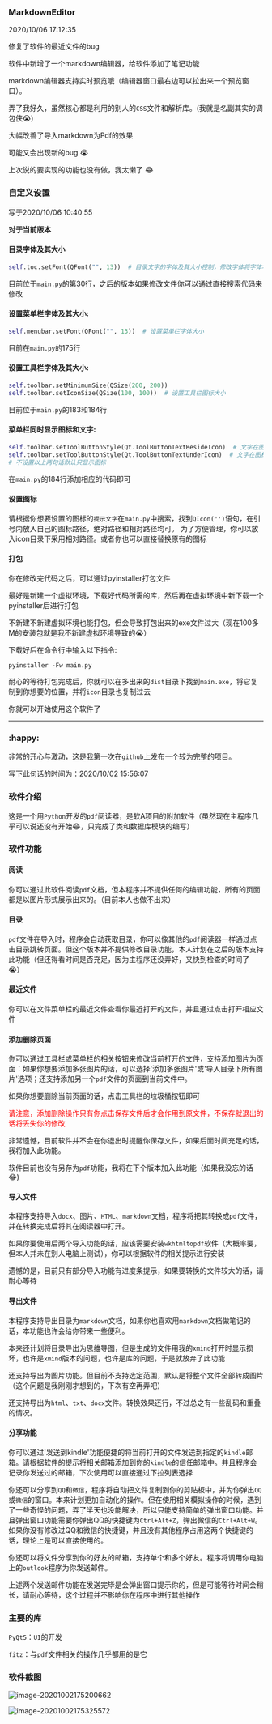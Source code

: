 ### MarkdownEditor
2020/10/06 17:12:35

修复了软件的最近文件的bug

软件中新增了一个markdown编辑器，给软件添加了笔记功能

markdown编辑器支持实时预览哦（编辑器窗口最右边可以拉出来一个预览窗口）。

弄了我好久，虽然核心都是利用的别人的`CSS`文件和解析库。(我就是名副其实的调包侠:sob:)

大幅改善了导入markdown为Pdf的效果

可能又会出现新的bug :sob:

上次说的要实现的功能也没有做，我太懒了 :joy:


### 自定义设置
写于2020/10/06 10:40:55

**对于当前版本**
#### 目录字体及其大小
```python
self.toc.setFont(QFont("", 13))  # 目录文字的字体及其大小控制，修改字体将字体名放入双引号中（为空表示使用默认字体），字体大小修改数字即可，数字越大字体越大
```
目前位于`main.py`的第30行，之后的版本如果修改文件你可以通过直接搜索代码来修改
#### 设置菜单栏字体及其大小:
```python
self.menubar.setFont(QFont("", 13))  # 设置菜单栏字体大小
```
目前在`main.py`的175行

#### 设置工具栏字体及其大小:

```python
self.toolbar.setMinimumSize(QSize(200, 200))
self.toolbar.setIconSize(QSize(100, 100))  # 设置工具栏图标大小
```
目前位于`main.py`的183和184行
#### 菜单栏同时显示图标和文字:
```python
self.toolbar.setToolButtonStyle(Qt.ToolButtonTextBesideIcon)  # 文字在图标旁边
self.toolbar.setToolButtonStyle(Qt.ToolButtonTextUnderIcon)  # 文字在图标下方
# 不设置以上两句话默认只显示图标
```
在`main.py`的184行添加相应的代码即可

#### 设置图标
请根据你想要设置的图标的`提示文字`在`main.py`中搜索，找到`QIcon('')`语句，在引号内放入自己的图标路径，绝对路径和相对路径均可。
为了方便管理，你可以放入icon目录下采用相对路径。或者你也可以直接替换原有的图标

#### 打包
你在修改完代码之后，可以通过pyinstaller打包文件

最好是新建一个虚拟环境，下载好代码所需的库，然后再在虚拟环境中新下载一个pyinstaller后进行打包

不新建不新建虚拟环境也能打包，但会导致打包出来的exe文件过大（现在100多M的安装包就是我不新建虚拟环境导致的:sob:）

下载好后在命令行中输入以下指令:
```
pyinstaller -Fw main.py
```
耐心的等待打包完成后，你就可以在多出来的`dist`目录下找到`main.exe`，将它复制到你想要的位置，并将`icon`目录也复制过去

你就可以开始使用这个软件了

-----------------------------------------

### :happy:

非常的开心与激动，这是我第一次在`github`上发布一个较为完整的项目。

写下此句话的时间为：2020/10/02 15:56:07

### 软件介绍

这是一个用`Python`开发的`pdf`阅读器，是软A项目的附加软件（虽然现在主程序几乎可以说还没有开始:joy:，只完成了类和数据库模块的编写）

### 软件功能

#### 阅读

你可以通过此软件阅读`pdf`文档，但本程序并不提供任何的编辑功能，所有的页面都是以图片形式展示出来的。（目前本人也做不出来）

#### 目录

`pdf`文件在导入时，程序会自动获取目录，你可以像其他的`pdf`阅读器一样通过点击目录跳转页面。但这个版本并不提供修改目录功能，本人计划在之后的版本支持此功能（但还得看时间是否充足，因为主程序还没弄好，又快到检查的时间了:sob:）

#### 最近文件

你可以在文件菜单栏的最近文件查看你最近打开的文件，并且通过点击打开相应文件

#### 添加删除页面

你可以通过工具栏或菜单栏的相关按钮来修改当前打开的文件，支持添加图片为页面：如果你想要添加多张图片的话，可以选择'添加多张图片'或'导入目录下所有图片'选项；还支持添加另一个`pdf`文件的页面到当前文件中。

如果你想要删除当前页面的话，点击工具栏的垃圾桶按钮即可

<span style='color:red;background:背景颜色;font-size:文字大小;font-family:JetBrains Mono;'>请注意，添加删除操作只有你点击保存文件后才会作用到原文件，不保存就退出的话将丢失你的修改</span>

非常遗憾，目前软件并不会在你退出时提醒你保存文件，如果后面时间充足的话，我将加入此功能。

软件目前也没有另存为`pdf`功能，我将在下个版本加入此功能（如果我没忘的话:joy:)

#### 导入文件

本程序支持导入`docx`、图片、`HTML`、`markdown`文档，程序将把其转换成`pdf`文件，并在转换完成后将其在阅读器中打开。

如果你要使用后两个导入功能的话，应该需要安装`wkhtmltopdf`软件（大概率要，但本人并未在别人电脑上测试），你可以根据软件的相关提示进行安装

遗憾的是，目前只有部分导入功能有进度条提示，如果要转换的文件较大的话，请耐心等待

#### 导出文件

本程序支持导出目录为`markdown`文档，如果你也喜欢用`markdown`文档做笔记的话，本功能也许会给你带来一些便利。

本来还计划将目录导出为思维导图，但是生成的文件用我的`xmind`打开时显示损坏，也许是`xmind`版本的问题，也许是库的问题，于是就放弃了此功能

还支持导出为图片功能。但目前不支持选定范围，默认是将整个文件全部转成图片（这个问题是我刚刚才想到的，下次有空再弄吧）

还支持导出为`html`、`txt`、`docx`文件。转换效果还行，不过总之有一些乱码和重叠的情况。

#### 分享功能

你可以通过'发送到kindle'功能便捷的将当前打开的文件发送到指定的`kindle`邮箱。请根据软件的提示将相关邮箱添加到你的`kindle`的信任邮箱中。并且程序会记录你发送过的邮箱，下次使用可以直接通过下拉列表选择

你还可以分享到`QQ`和`微信`，程序将自动把文件复制到你的剪贴板中，并为你弹出`QQ`或`微信`的窗口。本来计划更加自动化的操作。但在使用相关模拟操作的时候，遇到了一些奇怪的问题，弄了半天也没能解决，所以只能支持简单的弹出窗口功能。并且弹出窗口功能需要你弹出QQ的快捷键为`Ctrl+Alt+Z`，弹出微信的`Ctrl+Alt+W`。如果你没有修改过QQ和微信的快捷键，并且没有其他程序占用这两个快捷键的话，理论上是可以直接使用的。

你还可以将文件分享到你的好友的邮箱，支持单个和多个好友。程序将调用你电脑上的`outlook`程序为你发送邮件。

上述两个发送邮件功能在发送完毕是会弹出窗口提示你的，但是可能等待时间会稍长，请耐心等待，这个过程并不影响你在程序中进行其他操作

### 主要的库

`PyQt5`：`UI`的开发

`fitz`：与`pdf`文件相关的操作几乎都用的是它

### 软件截图

![image-20201002175200662](https://gitee.com/snow_zhao/img/raw/master/img/image-20201002175200662.png)



![image-20201002175325572](https://gitee.com/snow_zhao/img/raw/master/img/image-20201002175325572.png)



